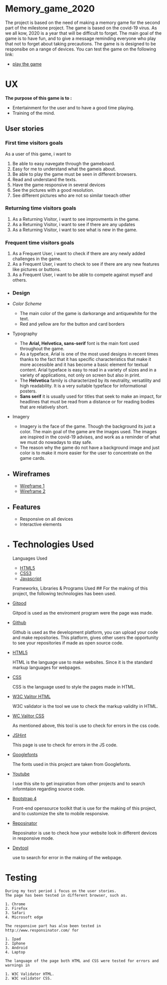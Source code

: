 # Memory_game_2020
The project is based on the need of making a memory game for the second part of the milestone project. The game is based on the covid-19 virus. As we all kow, 2020 is a year that will be difficult to forget. 
The main goal of the game is to have fun, and to give a message reminding everyone who play that not to forget about taking precautions.
The game is is designed to be responsibe on a range of devices. 
You can test the game on the following link:

+ [play the game](https://pretro.github.io/Memory_game_2020/) 

# __UX__

__The purpose of this game is to :__

+ Entertainment for the user and to have a good time playing.
+ Training of the mind.

## __User stories__

### First time visitors goals
As a user of this game, i want to

1. Be able to easy navegate through the gameboard.
2. Easy for me to understand what the gameis about.
3. Be able to play the game must be seen in different browsers.
4. Read and understand the texts.
5. Have the game responsive in several devices
6. See the pictures with a good resolution.
7. See different pictures who are not so similar toeach other

### Returning time visitors goals
1. As a Returning Visitor, i want to see improvments in the game.
2. As a Returning Visitor, i want to see if there are any updates
3. As a Returning Visitor, i want to see what is new in the game.

### Frequent time visitors goals
1. As a Frequent User, i want to check if there are any newly added challenges in the game.
2. As a Frequent User, i want to check to see if there are any new features like pictures or buttons.
3. As a Frequent User, i want to be able to compete against myself and others.

+ ### Design
* _Color Scheme_
    * The main color of the game is darkorange and antiquewhite for the text.
    * Red and yellow are for the button and card borders

* Typography
    * The **Arial, Helvetica, sans-serif** font is the main font used throughout the game.
    * As a typeface, Arial is one of the most used designs in recent times thanks to the fact that it has specific characteristics that make it more accessible and it has become a basic element for textual content.
    Arial typeface is easy to read in a variety of sizes and in a variety of applications, not only on screen but also in print.
    * The **Helvetica** family is characterized by its neutrality, versatility and high readability. It is a very suitable typeface for informational posters.
    * **Sans serif** it is usually used for titles that seek to make an impact, for headlines that must be read from a distance or for reading bodies that are relatively short.
    
* Imagery
    * Imagery is the face of the game. Though the background its just a color. The main goal of the game are the images used. The images are inspired in the covid-19 advises, and work as a reminder of what we must do nowadays to stay safe. 
    * The reason why the game do not have a background image and just color is to make it more easier for the user to concentrate on the game cards.    

* ## Wireframes ##

    + [Wireframe 1](wireframes/Memory_game.png)
    + [Wireframe 2](wireframes/Memory_mobile.png)

* ## Features ##
    + Responsive on all devices
    + Interactive elements

* # Technologies Used #
     Languages Used
    * [HTML5](https://en.wikipedia.org/wiki/HTML5)
    * [CSS3](https://en.wikipedia.org/wiki/CSS)
    * [Javascript](https://en.wikipedia.org/wiki/JavaScript)

  Frameworks, Libraries & Programs Used ##
  For the making of this project, the following technologies has been used.

+ [Gitpod](https://www.gitpod.io/) 

    Gitpod is used as the enviroment program were the page was made.

+ [Github](https://github.com/) 

    Github is used as the development platform, you can upload your code and make repositories. This platform, gives other users
    the opportunity to see your repositories if made as open source code.

+ [HTML5](https://www.w3schools.com/)
    
    HTML is the language use to make websites. Since it is the standard markup languages for webpages.

+ [CSS](https://www.w3schools.com/css/default.asp)

    CSS is the language used to style the pages made in HTML. 

+ [W3C Valitor HTML](https://validator.w3.org/)

    W3C validator is the tool we use to check the markup validity in HTML.

+ [WC Valitor CSS](https://jigsaw.w3.org/css-validator/#validate_by_input)

    As mentioned above, this tool is use to check for errors in the css code.

+ [JSHint](https://jshint.com/)

    This page is use to check for errors in the JS code.

+ [Googlefonts](https://fonts.google.com/)

    The fonts used in this project are taken from Googlefonts.

+ [Youtube](https://www.youtube.com/)

    I use this site to get inspiration from other projects and to search informtaion regarding source code. 

+ [Bootstrap 4](https://getbootstrap.com/)

    Front-end opensource toolkit that is use for the making of this project, and to customize the site to mobile responsive.

+  [Reposinator](https://www.responsinator.com/)
    
    Reposinator is use to check how your website look in different devices in responsive mode.

+   [Devtool](https://developers.google.com/web/tools/chrome-devtools)

    use to search for error in the making of the webpage.

# Testing

    During my test period i focus on the user stories.
    The page has been tested in different browser, such as.

    1. Chrome
    2. Firefox
    3. Safari
    4. Microsoft edge

    The responsive part has also been tested in http://www.responsinator.com/ for  

    1. Ipad
    2. Iphone
    3. Android
    4. Laptop

    The language of the page both HTML and CSS were tested for errors and warnings in

    1. W3C Validator HTML.
    2. W3C validator CSS.